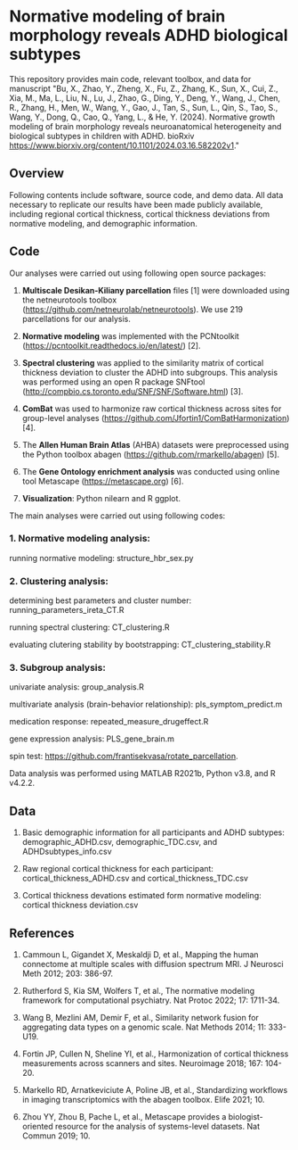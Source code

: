 # **Normative modeling of brain morphology reveals ADHD biological subtypes**

This repository provides main code, relevant toolbox, and data for manuscript "Bu, X., Zhao, Y., Zheng, X., Fu, Z., Zhang, K., Sun, X., Cui, Z., Xia, M., Ma, L., Liu, N., Lu, J., Zhao, G., Ding, Y., Deng, Y., Wang, J., Chen, R., Zhang, H., Men, W., Wang, Y., Gao, J., Tan, S., Sun, L., Qin, S., Tao, S., Wang, Y., Dong, Q., Cao, Q., Yang, L., & He, Y. (2024). Normative growth modeling of brain morphology reveals neuroanatomical heterogeneity and biological subtypes in children with ADHD. bioRxiv https://www.biorxiv.org/content/10.1101/2024.03.16.582202v1."

## **Overview**
Following contents include software, source code, and demo data. All data necessary to replicate our results have been made publicly available, including regional cortical thickness, cortical thickness deviations from normative modeling, and demographic information.

## **Code**
Our analyses were carried out using following open source packages:
1. **Multiscale Desikan-Kiliany parcellation** files [1] were downloaded using the netneurotools toolbox (https://github.com/netneurolab/netneurotools). We use 219 parcellations for our analysis.

2. **Normative modeling** was implemented with the PCNtoolkit (https://pcntoolkit.readthedocs.io/en/latest/) [2].

3. **Spectral clustering** was applied to the similarity matrix of cortical thickness deviation to cluster the ADHD into subgroups. This analysis was performed using an open R package SNFtool (http://compbio.cs.toronto.edu/SNF/SNF/Software.html) [3].

4. **ComBat** was used to harmonize raw cortical thickness across sites for group-level analyses (https://github.com/Jfortin1/ComBatHarmonization) [4].

5. The **Allen Human Brain Atlas** (AHBA) datasets were preprocessed using the Python toolbox abagen (https://github.com/rmarkello/abagen) [5].

6. The **Gene Ontology enrichment analysis** was conducted using online tool Metascape (https://metascape.org) [6].

7. **Visualization**: Python nilearn and R ggplot.

The main analyses were carried out using following codes:
### **1. Normative modeling analysis:**
   running normative modeling: structure_hbr_sex.py

### **2. Clustering analysis:**
   determining best parameters and cluster number: running_parameters_ireta_CT.R
   
   running spectral clustering: CT_clustering.R
   
   evaluating clutering stability by bootstrapping: CT_clustering_stability.R

### **3. Subgroup analysis:**
   univariate analysis: group_analysis.R
   
   multivariate analysis (brain-behavior relationship): pls_symptom_predict.m
   
   medication response: repeated_measure_drugeffect.R
   
   gene expression analysis: PLS_gene_brain.m

   spin test: https://github.com/frantisekvasa/rotate_parcellation.

Data analysis was performed using MATLAB R2021b, Python v3.8, and R v4.2.2.
   
## **Data**
1. Basic demographic information for all participants and ADHD subtypes: demographic_ADHD.csv, demographic_TDC.csv, and ADHDsubtypes_info.csv

2. Raw regional cortical thickness for each participant: cortical_thickness_ADHD.csv and cortical_thickness_TDC.csv

3. Cortical thickness devations estimated form normative modeling: cortical thickness deviation.csv

## **References**
1. Cammoun L, Gigandet X, Meskaldji D, et al., Mapping the human connectome at multiple scales with diffusion spectrum MRI. J Neurosci Meth 2012; 203: 386-97.

2. Rutherford S, Kia SM, Wolfers T, et al., The normative modeling framework for computational psychiatry. Nat Protoc 2022; 17: 1711-34.

3. Wang B, Mezlini AM, Demir F, et al., Similarity network fusion for aggregating data types on a genomic scale. Nat Methods 2014; 11: 333-U19.

4. Fortin JP, Cullen N, Sheline YI, et al., Harmonization of cortical thickness measurements across scanners and sites. Neuroimage 2018; 167: 104-20.

5. Markello RD, Arnatkeviciute A, Poline JB, et al., Standardizing workflows in imaging transcriptomics with the abagen toolbox. Elife 2021; 10.

6. Zhou YY, Zhou B, Pache L, et al., Metascape provides a biologist-oriented resource for the analysis of systems-level datasets. Nat Commun 2019; 10.
